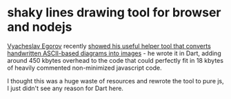 # shaky lines drawing tool for browser and nodejs

<a href="http://mrale.ph/">Vyacheslav Egorov</a> recently <a href="http://mrale.ph/blog/2012/11/25/shaky-diagramming.html">showed his useful helper tool that converts handwritten ASCII-based diagrams into images</a> - he wrote it in Dart, adding around 450 kbytes overhead to the code that could perfectly fit in 18 kbytes of heavily commented non-minimized javascript code. 

I thought this was a huge waste of resources and rewrote the tool to pure js, I just didn't see any reason for Dart here.